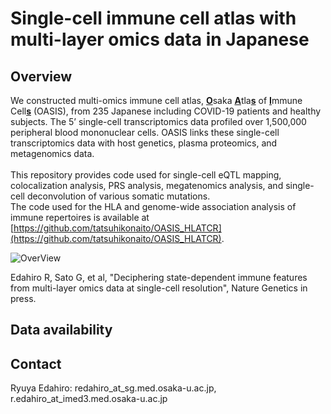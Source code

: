 # Single-cell immune cell atlas with multi-layer omics data in Japanese

## Overview
We constructed multi-omics immune cell atlas, <ins>**O**</ins>saka <ins>**A**</ins>tla<ins>**s**</ins> of <ins>**I**</ins>mmune Cell<ins>**s**</ins> (OASIS), from 235 Japanese including COVID-19 patients and healthy subjects. The 5’ single-cell transcriptomics data profiled over 1,500,000 peripheral blood mononuclear cells. OASIS links these single-cell transcriptomics data with host genetics, plasma proteomics, and metagenomics data.\
\
This repository provides code used for single-cell eQTL mapping, colocalization analysis, PRS analysis, megatenomics analysis, and single-cell deconvolution of various somatic mutations.\
The code used for the HLA and genome-wide association analysis of immune repertoires is available at [https://github.com/tatsuhikonaito/OASIS_HLATCR](https://github.com/tatsuhikonaito/OASIS_HLATCR).

![OverView](https://github.com/user-attachments/assets/92d898a9-1bdd-4643-935f-dda6fd3b4a72)

Edahiro R, Sato G, et al, "Deciphering state-dependent immune features from multi-layer omics data at single-cell resolution", Nature Genetics in press. 

## Data availability

## Contact
Ryuya Edahiro: redahiro_at_sg.med.osaka-u.ac.jp, r.edahiro_at_imed3.med.osaka-u.ac.jp
